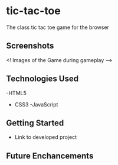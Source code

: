 # tic-tac-toe
The class tic tac toe game for the browser


## Screenshots

<! Images of the Game during gameplay -->


## Technologies Used
-HTML5
- CSS3
-JavaScript

## Getting Started
- Link to developed project

## Future Enchancements
